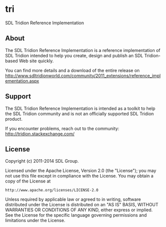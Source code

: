 tri
===
SDL Tridion Reference Implementation


About
-----
The SDL Tridion Reference Implementation is a reference implementation of SDL Tridion intended to help you create, design and publish an SDL Tridion-based Web site quickly.

You can find more details and a download of the entire release on http://www.sdltridionworld.com/community/2011_extensions/reference_implementation.aspx

Support
---------------
The SDL Tridion Reference Implementation is intended as a toolkit to help the SDL Tridion community and is not an officially supported SDL Tridion product.

If you encounter problems, reach out to the community: http://tridion.stackexchange.com/


License
-------
Copyright (c) 2011-2014 SDL Group.

Licensed under the Apache License, Version 2.0 (the "License");
you may not use this file except in compliance with the License.
You may obtain a copy of the License at

	http://www.apache.org/licenses/LICENSE-2.0

Unless required by applicable law or agreed to in writing, software distributed under the License is distributed on an "AS IS" BASIS, WITHOUT WARRANTIES OR CONDITIONS OF ANY KIND, either express or implied.
See the License for the specific language governing permissions and limitations under the License.
